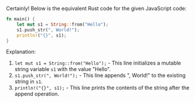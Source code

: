  Certainly! Below is the equivalent Rust code for the given JavaScript code:

```rust
fn main() {
    let mut s1 = String::from("Hello");
    s1.push_str(", World!");
    println!("{}", s1);
}
```

Explanation:
1. `let mut s1 = String::from("Hello");` - This line initializes a mutable string variable `s1` with the value "Hello".
2. `s1.push_str(", World!");` - This line appends ", World!" to the existing string in `s1`.
3. `println!("{}", s1);` - This line prints the contents of the string after the append operation.
